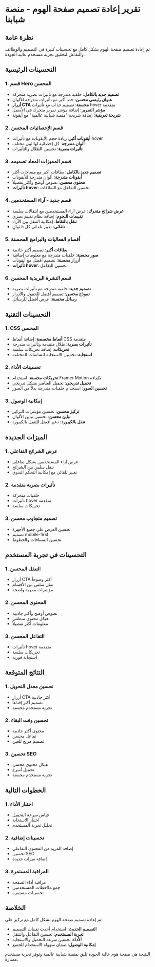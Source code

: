 # تقرير إعادة تصميم صفحة الهوم - منصة شبابنا

## نظرة عامة

تم إعادة تصميم صفحة الهوم بشكل كامل مع تحسينات كبيرة في التصميم والوظائف والتفاعل لتحقيق تجربة مستخدم عالية الجودة.

## التحسينات الرئيسية

### 1. قسم Hero المحسن

- **تصميم جديد بالكامل**: خلفية متدرجة مع تأثيرات بصرية متحركة
- **عنوان رئيسي محسن**: خط أكبر مع تأثيرات متدرجة للألوان
- **أزرار CTA محسنة**: تصميم جذاب مع تأثيرات hover متقدمة
- **مؤشر التمرير**: إضافة مؤشر تمرير متحرك في الأسفل
- **شريحة تعريفية**: إضافة شريحة "منصة شبابية عالمية" مع أيقونة

### 2. قسم الإحصائيات المحسن

- **أيقونات أكبر**: زيادة حجم الأيقونات مع تأثيرات hover
- **ألوان متدرجة**: كل إحصائية لها لون مختلف
- **تأثيرات بصرية**: تحسين الظلال والتأثيرات

### 3. قسم المميزات المعاد تصميمه

- **تصميم جديد بالكامل**: بطاقات أكبر مع مساحات أكثر
- **أيقونات متدرجة**: ألوان متدرجة للأيقونات
- **محتوى محسن**: نصوص أوضح وأكثر تفصيلاً
- **تأثيرات hover**: تحسين التفاعل مع البطاقات

### 4. قسم جديد - آراء المستخدمين

- **عرض شرائح متحرك**: عرض آراء المستخدمين مع انتقالات سلسة
- **تقييمات النجوم**: إضافة نظام تقييم بصري
- **تنقل بالنقاط**: إمكانية التنقل بين الآراء
- **تلقائي**: تغيير تلقائي كل 5 ثوانٍ

### 5. أقسام الفعاليات والبرامج المحسنة

- **بطاقات أكبر**: تصميم أكثر جاذبية
- **صور محسنة**: خلفيات متدرجة مع معلومات إضافية
- **أزرار محسنة**: تصميم أفضل مع أيقونات
- **تأثيرات hover**: تحسين التفاعل

### 6. قسم النشرة البريدية المحسن

- **تصميم جديد**: خلفية متدرجة مع تأثيرات بصرية
- **نموذج محسن**: تصميم أفضل للحقول والأزرار
- **رسائل محسنة**: عرض أفضل للرسائل

## التحسينات التقنية

### 1. CSS المحسن

- **أنماط مخصصة**: إضافة أنماط CSS متقدمة
- **تأثيرات بصرية**: ظلال متقدمة وتأثيرات متدرجة
- **تحريكات**: إضافة تحريكات سلسة
- **استجابة**: تحسين الاستجابة للشاشات المختلفة

### 2. تحسينات الأداء

- **تحريكات محسنة**: استخدام Framer Motion بكفاءة
- **تحميل تدريجي**: تحميل العناصر بشكل تدريجي
- **تحسين الصور**: استخدام خلفيات متدرجة بدلاً من الصور

### 3. إمكانية الوصول

- **تركيز محسن**: تحسين مؤشرات التركيز
- **تباين محسن**: تحسين تباين الألوان
- **تنقل بالكيبورد**: دعم أفضل للتنقل بالكيبورد

## الميزات الجديدة

### 1. عرض الشرائح التفاعلي

- عرض آراء المستخدمين بشكل تفاعلي
- تنقل سلس بين الشرائح
- تغيير تلقائي مع إمكانية التحكم اليدوي

### 2. تأثيرات بصرية متقدمة

- خلفيات متحركة
- تأثيرات hover متقدمة
- تحريكات سلسة

### 3. تصميم متجاوب محسن

- تحسين العرض على جميع الأجهزة
- تصميم mobile-first
- تحسين المسافات والخطوط

## التحسينات في تجربة المستخدم

### 1. التنقل المحسن

- أزرار CTA أكثر وضوحاً
- تنقل سلس بين الأقسام
- مؤشرات بصرية واضحة

### 2. المحتوى المحسن

- نصوص أوضح وأكثر جاذبية
- هيكل محتوى منطقي
- معلومات أكثر تفصيلاً

### 3. التفاعل المحسن

- تأثيرات hover متقدمة
- تحريكات سلسة
- استجابة فورية

## النتائج المتوقعة

### 1. تحسين معدل التحويل

- أزرار CTA أكثر جاذبية
- تصميم أكثر إقناعاً
- تجربة مستخدم محسنة

### 2. تحسين وقت البقاء

- محتوى أكثر جاذبية
- تفاعل محسن
- تصميم مريح للعين

### 3. تحسين SEO

- هيكل محتوى محسن
- تحميل أسرع
- تجربة مستخدم محسنة

## الخطوات التالية

### 1. اختبار الأداء

- قياس سرعة التحميل
- اختبار الاستجابة
- تحليل تجربة المستخدم

### 2. تحسينات إضافية

- إضافة المزيد من المحتوى التفاعلي
- تحسين SEO
- إضافة ميزات جديدة

### 3. المراقبة المستمرة

- مراقبة أداء الصفحة
- جمع ملاحظات المستخدمين
- تحسينات مستمرة

## الخلاصة

تم إعادة تصميم صفحة الهوم بشكل كامل مع تركيز على:

- **التصميم الحديث**: استخدام أحدث تقنيات التصميم
- **تجربة المستخدم**: تحسين التفاعل والتنقل
- **الأداء**: تحسين سرعة التحميل والاستجابة
- **إمكانية الوصول**: ضمان سهولة الاستخدام للجميع

النتيجة هي صفحة هوم عالية الجودة تليق بمنصة شبابية عالمية وتوفر تجربة مستخدم ممتازة.
